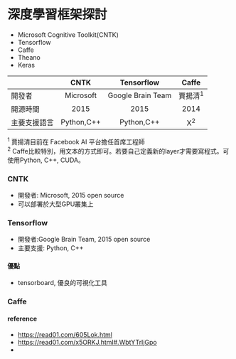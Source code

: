 # 深度學習框架探討


 * 	Microsoft Cognitive Toolkit(CNTK)
 * Tensorflow
 * Caffe
 * Theano
 * Keras


|| CNTK        | Tensorflow          | Caffe  |
| ---- | :-------------: |:-------------:| :-----:|
|開發者| Microsoft      | Google Brain Team | 賈揚清<sup>1</sup>|
|開源時間|2015     | 2015    |  2014 |
|主要支援語言|Python,C++|Python,C++| X<sup>2</sup> |

<sup>1</sup> 賈揚清目前在 Facebook AI 平台擔任首席工程師<br>
<sup>2</sup> Caffe比較特別，用文本的方式即可。若要自己定義新的layer才需要寫程式。可使用Python, C++, CUDA。

### CNTK
* 開發者: Microsoft, 2015 open source
* 可以部署於大型GPU叢集上
### Tensorflow

* 開發者:Google Brain Team, 2015 open source
* 主要支援: Python, C++

#### 優點 
* tensorboard, 優良的可視化工具


### Caffe



#### reference

 * https://read01.com/605Lok.html
 * https://read01.com/x5ORKJ.html#.WbtYTrIjGpo
 *

